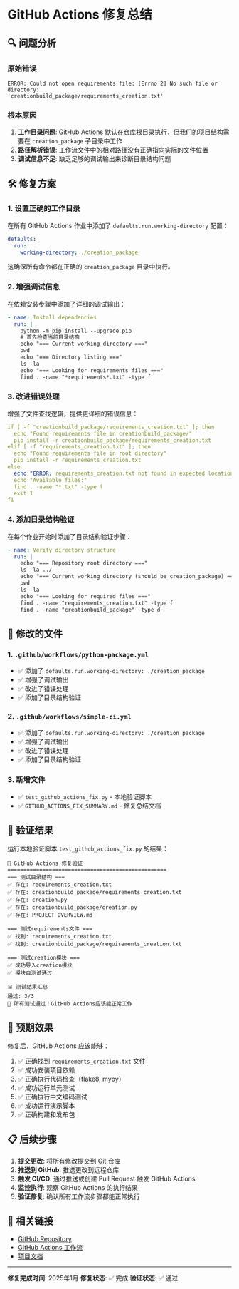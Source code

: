 # GitHub Actions 修复总结

## 🔍 问题分析

### 原始错误
```
ERROR: Could not open requirements file: [Errno 2] No such file or directory: 
'creationbuild_package/requirements_creation.txt'
```

### 根本原因
1. **工作目录问题**: GitHub Actions 默认在仓库根目录执行，但我们的项目结构需要在 `creation_package` 子目录中工作
2. **路径解析错误**: 工作流文件中的相对路径没有正确指向实际的文件位置
3. **调试信息不足**: 缺乏足够的调试输出来诊断目录结构问题

## 🛠️ 修复方案

### 1. 设置正确的工作目录

在所有 GitHub Actions 作业中添加了 `defaults.run.working-directory` 配置：

```yaml
defaults:
  run:
    working-directory: ./creation_package
```

这确保所有命令都在正确的 `creation_package` 目录中执行。

### 2. 增强调试信息

在依赖安装步骤中添加了详细的调试输出：

```yaml
- name: Install dependencies
  run: |
    python -m pip install --upgrade pip
    # 首先检查当前目录结构
    echo "=== Current working directory ==="
    pwd
    echo "=== Directory listing ==="
    ls -la
    echo "=== Looking for requirements files ==="
    find . -name "*requirements*.txt" -type f
```

### 3. 改进错误处理

增强了文件查找逻辑，提供更详细的错误信息：

```yaml
if [ -f "creationbuild_package/requirements_creation.txt" ]; then
  echo "Found requirements file in creationbuild_package/"
  pip install -r creationbuild_package/requirements_creation.txt
elif [ -f "requirements_creation.txt" ]; then
  echo "Found requirements file in root directory"
  pip install -r requirements_creation.txt
else
  echo "ERROR: requirements_creation.txt not found in expected locations"
  echo "Available files:"
  find . -name "*.txt" -type f
  exit 1
fi
```

### 4. 添加目录结构验证

在每个作业开始时添加了目录结构验证步骤：

```yaml
- name: Verify directory structure
  run: |
    echo "=== Repository root directory ==="
    ls -la ../
    echo "=== Current working directory (should be creation_package) ==="
    pwd
    ls -la
    echo "=== Looking for required files ==="
    find . -name "requirements_creation.txt" -type f
    find . -name "creationbuild_package" -type d
```

## 📁 修改的文件

### 1. `.github/workflows/python-package.yml`
- ✅ 添加了 `defaults.run.working-directory: ./creation_package`
- ✅ 增强了调试输出
- ✅ 改进了错误处理
- ✅ 添加了目录结构验证

### 2. `.github/workflows/simple-ci.yml`
- ✅ 添加了 `defaults.run.working-directory: ./creation_package`
- ✅ 增强了调试输出
- ✅ 改进了错误处理
- ✅ 添加了目录结构验证

### 3. 新增文件
- ✅ `test_github_actions_fix.py` - 本地验证脚本
- ✅ `GITHUB_ACTIONS_FIX_SUMMARY.md` - 修复总结文档

## 🧪 验证结果

运行本地验证脚本 `test_github_actions_fix.py` 的结果：

```
🔧 GitHub Actions 修复验证
==================================================
=== 测试目录结构 ===
✅ 存在: requirements_creation.txt
✅ 存在: creationbuild_package/requirements_creation.txt
✅ 存在: creation.py
✅ 存在: creationbuild_package/creation.py
✅ 存在: PROJECT_OVERVIEW.md

=== 测试requirements文件 ===
✅ 找到: requirements_creation.txt
✅ 找到: creationbuild_package/requirements_creation.txt

=== 测试creation模块 ===
✅ 成功导入creation模块
✅ 模块自测试通过

📊 测试结果汇总
通过: 3/3
🎉 所有测试通过！GitHub Actions应该能正常工作
```

## 🎯 预期效果

修复后，GitHub Actions 应该能够：

1. ✅ 正确找到 `requirements_creation.txt` 文件
2. ✅ 成功安装项目依赖
3. ✅ 正确执行代码检查（flake8, mypy）
4. ✅ 成功运行单元测试
5. ✅ 正确执行中文编码测试
6. ✅ 成功运行演示脚本
7. ✅ 正确构建和发布包

## 📋 后续步骤

1. **提交更改**: 将所有修改提交到 Git 仓库
2. **推送到 GitHub**: 推送更改到远程仓库
3. **触发 CI/CD**: 通过推送或创建 Pull Request 触发 GitHub Actions
4. **监控执行**: 观察 GitHub Actions 的执行结果
5. **验证修复**: 确认所有工作流步骤都能正常执行

## 🔗 相关链接

- [GitHub Repository](https://github.com/llby520/manimlib-creation-package)
- [GitHub Actions 工作流](https://github.com/llby520/manimlib-creation-package/actions)
- [项目文档](./PROJECT_OVERVIEW.md)

---

**修复完成时间**: 2025年1月
**修复状态**: ✅ 完成
**验证状态**: ✅ 通过